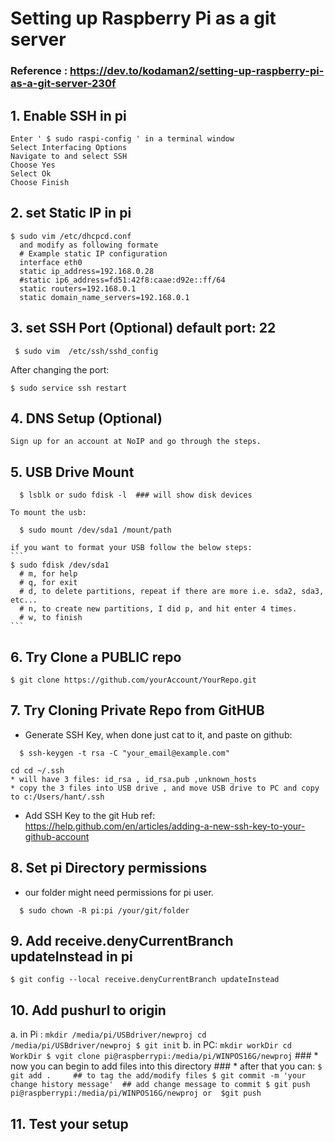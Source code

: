 # Setting up Raspberry Pi as a git server
  ### Reference : https://dev.to/kodaman2/setting-up-raspberry-pi-as-a-git-server-230f

## 1. Enable SSH in pi
  ```
  Enter ' $ sudo raspi-config ' in a terminal window
  Select Interfacing Options 
  Navigate to and select SSH 
  Choose Yes 
  Select Ok 
  Choose Finish 
  ```
## 2. set Static IP in pi
  ```
  $ sudo vim /etc/dhcpcd.conf
    and modify as following formate
    # Example static IP configuration
    interface eth0
    static ip_address=192.168.0.28
    #static ip6_address=fd51:42f8:caae:d92e::ff/64
    static routers=192.168.0.1
    static domain_name_servers=192.168.0.1
  ```
  
## 3. set SSH Port (Optional)  default port: 22
  ```
   $ sudo vim  /etc/ssh/sshd_config 
  ```
   After changing the port:
   ```
   $ sudo service ssh restart
   ```
    
## 4. DNS Setup (Optional) 
    Sign up for an account at NoIP and go through the steps.
    
## 5. USB Drive Mount 
  ```
    $ lsblk or sudo fdisk -l  ### will show disk devices
  ```
    To mount the usb:
  ```
    $ sudo mount /dev/sda1 /mount/path
  ```  
    if you want to format your USB follow the below steps:
    ```
    $ sudo fdisk /dev/sda1 
      # m, for help
      # q, for exit
      # d, to delete partitions, repeat if there are more i.e. sda2, sda3, etc...
      # n, to create new partitions, I did p, and hit enter 4 times.
      # w, to finish
    ```
    
## 6. Try  Clone a PUBLIC repo
  ```
  $ git clone https://github.com/yourAccount/YourRepo.git
  ```
  
## 7. Try Cloning Private Repo from GitHUB
  * Generate SSH Key, when done just cat to it, and paste on github:
  ```
    $ ssh-keygen -t rsa -C "your_email@example.com"
  ```
    cd cd ~/.ssh
    * will have 3 files: id_rsa , id_rsa.pub ,unknown_hosts
    * copy the 3 files into USB drive , and move USB drive to PC and copy to c:/Users/hant/.ssh
  * Add SSH Key to the git Hub
     ref: https://help.github.com/en/articles/adding-a-new-ssh-key-to-your-github-account
     
## 8. Set pi Directory permissions 
  * our folder might need permissions for pi user.
  ```
    $ sudo chown -R pi:pi /your/git/folder
  ```
    
## 9. Add receive.denyCurrentBranch updateInstead in pi
  ```
  $ git config --local receive.denyCurrentBranch updateInstead
  ```
  
## 10. Add pushurl to origin 
  a. in Pi :
    ```
    mkdir /media/pi/USBdriver/newproj
    cd /media/pi/USBdriver/newproj
    $ git init
    ```
  b. in PC:
    ```
    mkdir workDir
    cd WorkDir
    $ vgit clone pi@raspberrypi:/media/pi/WINPOS16G/newproj
    ```
    ### * now you can begin to add files into this directory
    ### * after that you can:
      ```
      $ git add .     ## to tag the add/modify files
      $ git commit -m 'your change history message'  ## add change message to commit
      $ git push pi@raspberrypi:/media/pi/WINPOS16G/newproj
         or 
      $git push   
      ```
## 11. Test your setup

